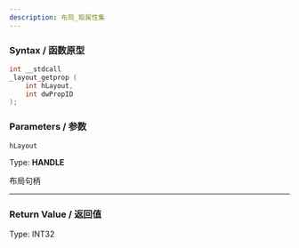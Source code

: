 ```yaml
---
description: 布局_取属性集
---
```


### Syntax / 函数原型

```C++
int __stdcall 
_layout_getprop (
    int hLayout,
    int dwPropID
);
```

### Parameters / 参数

`hLayout`

Type: **HANDLE**

布局句柄

---

### Return Value / 返回值

Type: INT32
